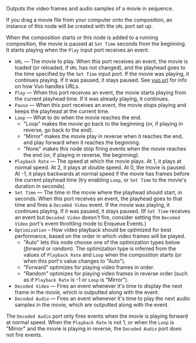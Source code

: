Outputs the video frames and audio samples of a movie in sequence. 

If you drag a movie file from your computer onto the composition, an instance of this node will be created with the `URL` port set up.

When the composition starts or this node is added to a running composition, the movie is paused at `Set Time` seconds from the beginning. It starts playing when the `Play` input port receives an event. 

   - `URL` — The movie to play. When this port receives an event, the movie is loaded (or reloaded, if `URL` has not changed), and the playhead goes to the time specified by the `Set Time` input port. If the movie was playing, it continues playing. If it was paused, it stays paused.  See [vuo.url](vuo-nodeset://vuo.url) for info on how Vuo handles URLs.
   - `Play` — When this port receives an event, the movie starts playing from the current playhead time. If it was already playing, it continues. 
   - `Pause` — When this port receives an event, the movie stops playing and keeps the playhead at the current time. 
   - `Loop` — What to do when the movie reaches the end. 
      - "Loop" makes the movie go back to the beginning (or, if playing in reverse, go back to the end). 
      - "Mirror" makes the movie play in reverse when it reaches the end, and play forward when it reaches the beginning. 
      - "None" makes this node stop firing events when the movie reaches the end (or, if playing in reverse, the beginning). 
   - `Playback Rate` — The speed at which the movie plays. At 1, it plays at normal speed. At 2, it plays at double speed. At 0, the movie is paused. At -1, it plays backwards at normal speed if the movie has frames before the current playhead time (try enabling `Loop`, or `Set Time` to the movie's duration in seconds).
   - `Set Time` — The time in the movie where the playhead should start, in seconds. When this port receives an event, the playhead goes to that time and fires a `Decoded Video` event. If the movie was playing, it continues playing. If it was paused, it stays paused. (If `Set Time` receives an event but `Decoded Video` doesn't fire, consider setting the `Decoded Video` port's event throttling mode to Enqueue Events.)
   - `Optimization` – How video playback should be optimized for best performance, based on the order in which video frames will be played.
      - "Auto" lets this node choose one of the optimization types below (*forward* or *random*). The optimization type is inferred from the values of `Playback Rate` and `Loop` when the composition starts (or when this port's value changes to "Auto").
      - "Forward" optimizes for playing video frames in order.
      - "Random" optimizes for playing video frames in reverse order (such as if `Playback Rate` is -1 or `Loop` is "Mirror").
   - `Decoded Video` — Fires an event whenever it's time to display the next frame in the movie, which is outputted along with the event.
   - `Decoded Audio` — Fires an event whenever it's time to play the next audio samples in the movie, which are outputted along with the event. 

The `Decoded Audio` port only fires events when the movie is playing forward at normal speed. When the `Playback Rate` is not 1, or when the `Loop` is "Mirror" and the movie is playing in reverse, the `Decoded Audio` port does not fire events.
